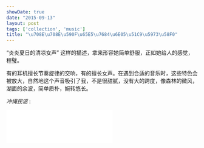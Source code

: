 ```yaml
---
showDate: true
date: "2015-09-13"
layout: post
tags: ['collection', 'music']
title: "\u708E\u708E\u590F\u65E5\u7684\u6E05\u51C9\u5973\u58F0"
---
```


“炎炎夏日的清凉女声” 这样的描述，拿来形容她简单舒服，正如她给人的感觉，程璧。  

<!--more-->

有的耳机擅长节奏旋律的交响，有的擅长女声。在遇到合适的音乐时，这些特色会被放大，自然地这个声音吸引了我，不是很甜腻，没有大的跨度，像森林的微风，湖面的余波，简单质朴，婉转悠长。  

*冲绳民谣* :

<iframe frameborder="no" border="0" marginwidth="0" marginheight="0" width="280" height="86" src="//music.163.com/outchain/player?type=2&id=30870616&auto=0&height=66"> </iframe>


